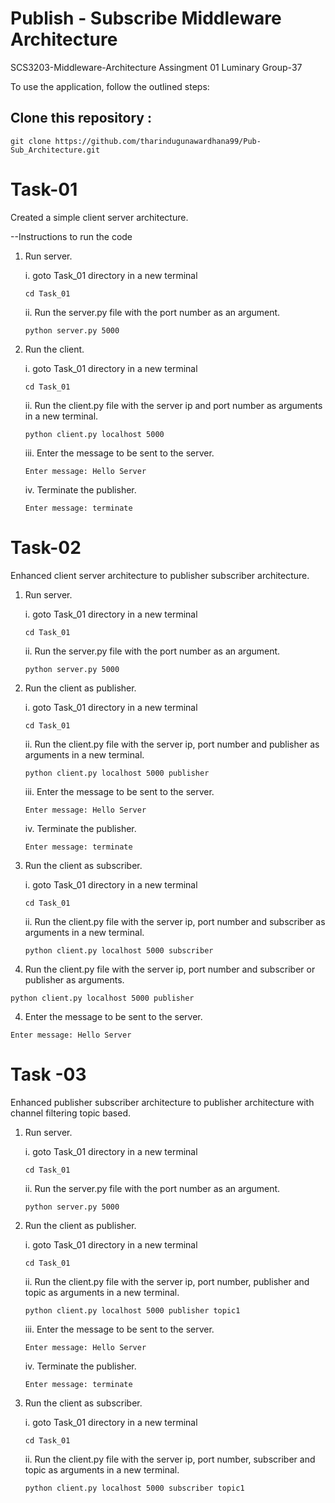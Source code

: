 # Publish - Subscribe Middleware Architecture
SCS3203-Middleware-Architecture Assingment 01
Luminary Group-37

To use the application, follow the outlined steps:

## Clone this repository :
```console
git clone https://github.com/tharindugunawardhana99/Pub-Sub_Architecture.git
```

# Task-01
Created a simple client server architecture.

--Instructions to run the code

1. Run server.

    i. goto Task_01 directory in a new terminal

    ```console
    cd Task_01
    ```

    ii. Run the server.py file with the port number as an argument.

    ```console
    python server.py 5000
    ```

2. Run the client.

    i. goto Task_01 directory in a new terminal

    ```console
    cd Task_01
    ```

    ii. Run the client.py file with the server ip and port number as arguments in a new terminal.

    ```console
    python client.py localhost 5000
    ```

    iii. Enter the message to be sent to the server. 

    ```console
    Enter message: Hello Server
    ```

    iv. Terminate the publisher.

    ```console
    Enter message: terminate
    ```

# Task-02

Enhanced client server architecture to publisher subscriber architecture.

1. Run server.

    i. goto Task_01 directory in a new terminal

    ```console
    cd Task_01
    ```

    ii. Run the server.py file with the port number as an argument.

    ```console
    python server.py 5000
    ```

2. Run the client as publisher.

    i. goto Task_01 directory in a new terminal

    ```console
    cd Task_01
    ```

    ii. Run the client.py file with the server ip, port number and publisher as arguments in a new terminal.

    ```console
    python client.py localhost 5000 publisher
    ```

    iii. Enter the message to be sent to the server. 

    ```console
    Enter message: Hello Server
    ```

    iv. Terminate the publisher.

    ```console
    Enter message: terminate
    ```

3. Run the client as subscriber.

    i. goto Task_01 directory in a new terminal

    ```console
    cd Task_01
    ```

    ii. Run the client.py file with the server ip, port number and subscriber as arguments in a new terminal.

    ```console
    python client.py localhost 5000 subscriber
    ```

3. Run the client.py file with the server ip, port number and subscriber or publisher as arguments.

```console
python client.py localhost 5000 publisher
```

4. Enter the message to be sent to the server. 

```console
Enter message: Hello Server
```

# Task -03

Enhanced publisher subscriber architecture to publisher architecture with channel filtering topic based.

1. Run server.

    i. goto Task_01 directory in a new terminal

    ```console
    cd Task_01
    ```

    ii. Run the server.py file with the port number as an argument.

    ```console
    python server.py 5000
    ```

2. Run the client as publisher.

    i. goto Task_01 directory in a new terminal

    ```console
    cd Task_01
    ```

    ii. Run the client.py file with the server ip, port number, publisher and topic as arguments in a new terminal.

    ```console
    python client.py localhost 5000 publisher topic1
    ```

    iii. Enter the message to be sent to the server. 

    ```console
    Enter message: Hello Server
    ```

    iv. Terminate the publisher.

    ```console
    Enter message: terminate
    ```

3. Run the client as subscriber.

    i. goto Task_01 directory in a new terminal

    ```console
    cd Task_01
    ```

    ii. Run the client.py file with the server ip, port number, subscriber and topic as arguments in a new terminal.

    ```console
    python client.py localhost 5000 subscriber topic1
    ```
    ```
